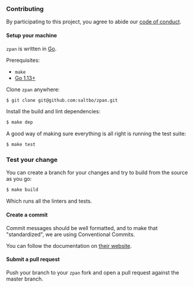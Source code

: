 ### Contributing

By participating to this project, you agree to abide our [code of conduct](/CODEOFCONDUCT.md).

#### Setup your machine

`zpan` is written in [Go](https://golang.org/).

Prerequisites:

- `make`
- [Go 1.13+](https://golang.org/doc/install)

Clone `zpan` anywhere:

```sh
$ git clone git@github.com:saltbo/zpan.git
```

Install the build and lint dependencies:

```sh
$ make dep
```

A good way of making sure everything is all right is running the test suite:

```sh
$ make test
```

### Test your change

You can create a branch for your changes and try to build from the source as you go:

```sh
$ make build
```

Which runs all the linters and tests.

#### Create a commit

Commit messages should be well formatted, and to make that "standardized", we
are using Conventional Commits.

You can follow the documentation on
[their website](https://www.conventionalcommits.org).

#### Submit a pull request

Push your branch to your `zpan` fork and open a pull request against the
master branch.